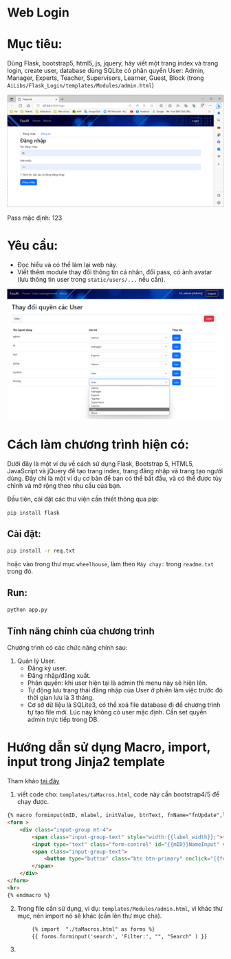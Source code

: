 # Web Login

# Mục tiêu:
Dùng Flask, bootstrap5, html5, js, jquery, hãy viết một trang index và trang login, create user, database 
dùng SQLite có phân quyền User: Admin, Manager, Experts, Teacher, Supervisors, Learner, Guest, Block (trong `AiLibs/Flask_Login/templates/Modules/admin.html`) 


![img.png](static/images/img.png)

Pass mặc định: 123

# Yêu cầu:
- Đọc hiểu và có thể làm lại web này.
- Viết thêm module thay đổi thông tin cá nhân, đổi pass, có ảnh avatar (lưu thông tin user trong `static/users/...` nếu cần).

![img_1.png](static/images/img_1.png) 

# Cách làm chương trình hiện có:
Dưới đây là một ví dụ về cách sử dụng Flask, Bootstrap 5, HTML5, JavaScript và jQuery để tạo trang index, trang đăng nhập và trang tạo người dùng. Đây chỉ là một ví dụ cơ bản để bạn có thể bắt đầu, và có thể được tùy chỉnh và mở rộng theo nhu cầu của bạn.

Đầu tiên, cài đặt các thư viện cần thiết thông qua pip:

`pip install flask`


## Cài đặt:
```bash
pip install -r req.txt
```
hoặc vào trong thư mục `wheelhouse`, làm theo `Máy chạy:` trong  `readme.txt` trong đó.

## Run:
```bash
python app.py
```

## Tính năng chính của chương trình
Chương trình có các chức năng chính sau:
1. Quản lý User.
   - Đăng ký user.
   - Đăng nhập/đăng xuất.
   - Phân quyền: khi user hiện tại là admin thì menu này sẽ hiện lên.
   - Tự động lưu trạng thái đăng nhập của User ở phiên làm việc trước đó thời gian lưu là 3 tháng.
   - Cơ sở dữ liệu là SQLite3, có thể xoá file database đi để chương trình tự tạo file mới. Lúc này không có user mặc định. Cần set quyền admin trực tiếp trong DB.    
 



# Hướng dẫn sử dụng Macro, import, input trong Jinja2 template
Tham khảo [tại đây](https://jinja.palletsprojects.com/en/2.11.x/templates/#import)

1. viết code cho: `templates/taMacros.html`, code này cần bootstrap4/5 để chạy được.
```html
{% macro forminput(mID, mlabel, initValue, btnText, fnName="fnUpdate",label_width="auto", button_width="auto")%}
<form >
    <div class="input-group mt-4">
        <span class="input-group-text" style="width:{{label_width}};">{{mlabel}}</span>
        <input type="text" class="form-control" id="{{mID}}NameInput" value= "{{ initValue }}" required >
        <span class="input-group-text">
            <button type="button" class="btn btn-primary" onclick="{{fnName}}('{{mID}}')"  style="width:{{button_width}};">{{btnText}}</button>
        </span>
    </div>
</form>
<br>
{% endmacro %}
```

2. Trong file cần sử dụng, ví dụ: `templates/Modules/admin.html`, vì khác thư mục, nên import nó sẽ khác (cần lên thư mục cha).
```html
        {% import  "./taMacros.html" as forms %}
        {{ forms.forminput('search', 'Filter:', "", "Search" ) }}
```
3. 